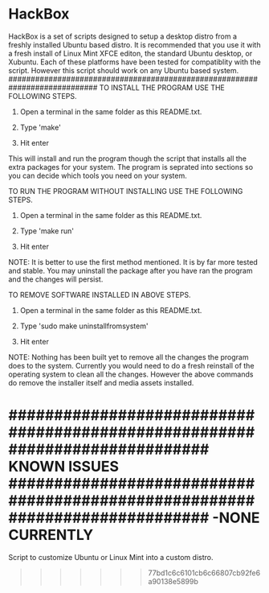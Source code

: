 HackBox
=======

HackBox is a set of scripts designed to setup a desktop distro from a freshly installed Ubuntu based distro. It is recommended that you use it with a fresh install of Linux Mint XFCE editon, the standard Ubuntu desktop, or Xubuntu. Each of these platforms have been tested for compatiblity with the script. However this script should work on any Ubuntu based system.
############################################################################
TO INSTALL THE PROGRAM USE THE FOLLOWING STEPS.

1. Open a terminal in the same folder as this README.txt.

2. Type 'make'

3. Hit enter

This will install and run the program though the script that installs all the extra packages for your system. The program is seprated into sections so you can decide which tools you need on your system.

TO RUN THE PROGRAM WITHOUT INSTALLING USE THE FOLLOWING STEPS.

1. Open a terminal in the same folder as this README.txt.

2. Type 'make run'

3. Hit enter

NOTE:
    It is better to use the first method mentioned. It is by far
    more tested and stable. You may uninstall the package after
    you have ran the program and the changes will persist.

TO REMOVE SOFTWARE INSTALLED IN ABOVE STEPS.

1. Open a terminal in the same folder as this README.txt.

2. Type 'sudo make uninstallfromsystem'

3. Hit enter

NOTE:
    Nothing has been built yet to remove all the changes the program does
    to the system. Currently you would need to do a fresh reinstall of the
    operating system to clean all the changes. However the above commands
    do remove the installer itself and media assets installed.

############################################################################
KNOWN ISSUES
############################################################################
-NONE CURRENTLY
=======
Script to customize Ubuntu or Linux Mint into a custom distro.
>>>>>>> 77bd1c6c6101cb6c66807cb92fe6a90138e5899b
